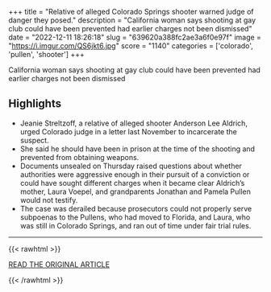+++
title = "Relative of alleged Colorado Springs shooter warned judge of danger they posed."
description = "California woman says shooting at gay club could have been prevented had earlier charges not been dismissed"
date = "2022-12-11 18:26:18"
slug = "639620a388fc2ae3a6f0e97f"
image = "https://i.imgur.com/QS6jkt6.jpg"
score = "1140"
categories = ['colorado', 'pullen', 'shooter']
+++

California woman says shooting at gay club could have been prevented had earlier charges not been dismissed

## Highlights

- Jeanie Streltzoff, a relative of alleged shooter Anderson Lee Aldrich, urged Colorado judge in a letter last November to incarcerate the suspect.
- She said he should have been in prison at the time of the shooting and prevented from obtaining weapons.
- Documents unsealed on Thursday raised questions about whether authorities were aggressive enough in their pursuit of a conviction or could have sought different charges when it became clear Aldrich’s mother, Laura Voepel, and grandparents Jonathan and Pamela Pullen would not testify.
- The case was derailed because prosecutors could not properly serve subpoenas to the Pullens, who had moved to Florida, and Laura, who was still in Colorado Springs, and ran out of time under fair trial rules.

---

{{< rawhtml >}}
  <p class="article-category">
    <a target="_blank" href="https://www.theguardian.com/us-news/2022/dec/10/colorado-springs-shooting-warning-relative">READ THE ORIGINAL ARTICLE</a>
  </p>
{{< /rawhtml >}}
